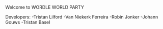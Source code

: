 Welcome to WORDLE WORLD PARTY

Developers:
-Tristan Lilford
-Van Niekerk Ferreira
-Robin Jonker
-Johann Gouws
-Tristan Basel
